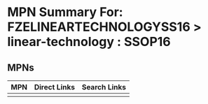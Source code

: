 



# MPN Summary For: FZELINEARTECHNOLOGYSS16 > linear-technology : SSOP16

## MPNs
  

|MPN|Direct Links|Search Links|
| :--- | :--- | :--- |
||||
